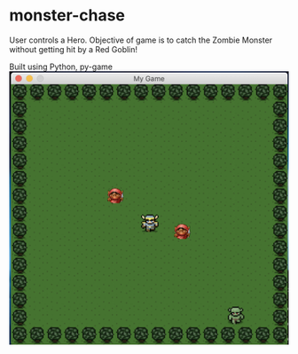 # monster-chase
User controls a Hero. Objective of game is to catch the Zombie Monster without getting hit by a Red Goblin!

Built using Python, py-game
<img src="/screenshots/monsterChase.png">

